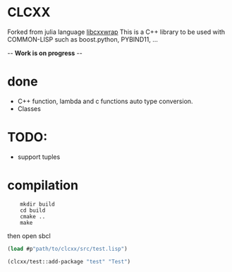# CLCXX

Forked from julia language [libcxxwrap](https://github.com/JuliaInterop/libcxxwrap-julia)
This is a C++ library to be used with COMMON-LISP such as boost.python, PYBIND11, ...

-- **Work is on progress** -- 

# done
- C++ function, lambda and c functions auto type conversion.
- Classes

# TODO:
- support tuples

# compilation

```shell
    mkdir build
    cd build
    cmake ..
    make
```

then open sbcl

```lisp
(load #p"path/to/clcxx/src/test.lisp")

(clcxx/test::add-package "test" "Test")
```



